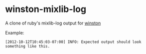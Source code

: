winston-mixlib-log
==================

A clone of ruby's mixlib-log output for [winston](https://github.com/flatiron/winston)

Example:

`[2012-10-12T10:45:03-07:00] INFO: Expected output should look something like this.`
